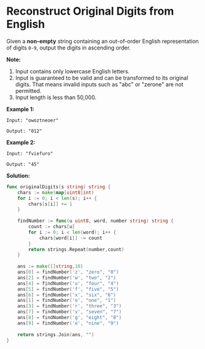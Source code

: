 # Reconstruct Original Digits from English

Given a  **non-empty**  string containing an out-of-order English representation of digits  `0-9`, output the digits in ascending order.

**Note:**  

1.  Input contains only lowercase English letters.
2.  Input is guaranteed to be valid and can be transformed to its original digits. That means invalid inputs such as "abc" or "zerone" are not permitted.
3.  Input length is less than 50,000.

**Example 1:**  

	Input: "owoztneoer"

	Output: "012"

**Example 2:**  

	Input: "fviefuro"

	Output: "45"
**Solution:**

```go
func originalDigits(s string) string {
    chars := make(map[uint8]int)
    for i := 0; i < len(s); i++ {
        chars[s[i]] += 1
    }
    
    findNumber := func(u uint8, word, number string) string {
        count := chars[u]
        for i := 0; i < len(word); i++ {
            chars[word[i]] -= count
        }
        return strings.Repeat(number,count)
    }
    
    ans := make([]string,10)
    ans[0] = findNumber('z', "zero", "0")
    ans[2] = findNumber('w', "two", "2")
    ans[4] = findNumber('u', "four", "4")
    ans[5] = findNumber('f', "five", "5")
    ans[6] = findNumber('x', "six", "6")
    ans[1] = findNumber('o', "one", "1")
    ans[3] = findNumber('r', "three", "3")
    ans[7] = findNumber('v', "seven", "7")
    ans[8] = findNumber('g', "eight", "8")
    ans[9] = findNumber('e', "nine", "9")
    
    return strings.Join(ans, "")
}
```